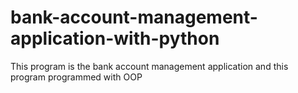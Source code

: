 # bank-account-management-application-with-python
This program is the bank account management application and this program programmed with OOP
